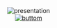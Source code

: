 <div align= center>
  <img src="https://cdn.discordapp.com/attachments/864514803715932210/889546863269789736/presentation.png#" alt="presentation">
</div>
<div align= center>
  <a target="_blank" rel="noopener noreferrer" href="https://twitter.com/wycha_"><img src="https://cdn.discordapp.com/attachments/864514803715932210/889541767471435836/button.png"   alt="buttom"></a>
</div>
